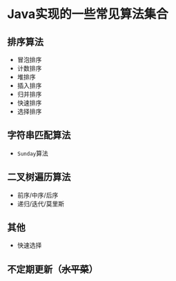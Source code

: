 # Java实现的一些常见算法集合

## 排序算法

- 冒泡排序
- 计数排序
- 堆排序
- 插入排序
- 归并排序
- 快速排序
- 选择排序

## 字符串匹配算法

- `Sunday`算法

## 二叉树遍历算法

- 前序/中序/后序
- 递归/迭代/莫里斯

## 其他

- 快速选择

## 不定期更新（~~水平菜~~）
